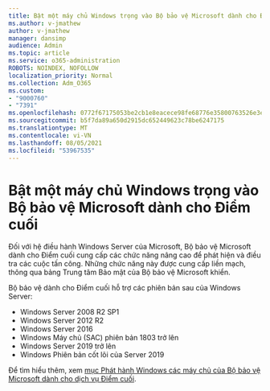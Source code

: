 ```yaml
---
title: Bật một máy chủ Windows trọng vào Bộ bảo vệ Microsoft dành cho Điểm cuối
ms.author: v-jmathew
author: v-jmathew
manager: dansimp
audience: Admin
ms.topic: article
ms.service: o365-administration
ROBOTS: NOINDEX, NOFOLLOW
localization_priority: Normal
ms.collection: Adm_O365
ms.custom:
- "9000760"
- "7391"
ms.openlocfilehash: 0772f67175053be2cb1e8eacece98fe68776e35800763526e3e6f4fd5375228c
ms.sourcegitcommit: b5f7da89a650d2915dc652449623c78be6247175
ms.translationtype: MT
ms.contentlocale: vi-VN
ms.lasthandoff: 08/05/2021
ms.locfileid: "53967535"
---
```

# <a name="onboard-a-windows-server-to-microsoft-defender-for-endpoint"></a>Bật một máy chủ Windows trọng vào Bộ bảo vệ Microsoft dành cho Điểm cuối

Đối với hệ điều hành Windows Server của Microsoft, Bộ bảo vệ Microsoft dành cho Điểm cuối cung cấp các chức năng nâng cao để phát hiện và điều tra các cuộc tấn công. Những chức năng này được cung cấp liền mạch, thông qua bảng Trung tâm Bảo mật của Bộ bảo vệ Microsoft khiển.

Bộ bảo vệ dành cho Điểm cuối hỗ trợ các phiên bản sau của Windows Server:

- Windows Server 2008 R2 SP1
- Windows Server 2012 R2
- Windows Server 2016
- Windows Máy chủ (SAC) phiên bản 1803 trở lên
- Windows Server 2019 trở lên
- Windows Phiên bản cốt lõi của Server 2019

Để tìm hiểu thêm, xem [mục Phát hành Windows các máy chủ của Bộ bảo vệ Microsoft dành cho dịch vụ Điểm cuối](https://go.microsoft.com/fwlink/?linkid=2143627).
